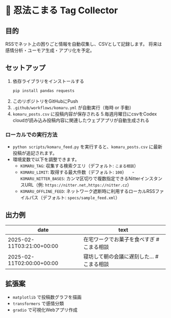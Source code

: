 # 🤖 忍法こまる Tag Collector

## 目的
RSSでネット上の困りごと情報を自動収集し、CSVとして記録します。
将来は感情分析・ユーモア生成・アプリ化を予定。

## セットアップ
1. 依存ライブラリをインストールする
   ```bash
   pip install pandas requests
   ```
2. このリポジトリをGitHubにPush
3. `.github/workflows/komaru.yml` が自動実行（毎時 or 手動）
4. `komaru_posts.csv` に投稿内容が保存される
5.毎週月曜日にcsvをCodex cloudが読み込み投稿内容に関連したウェブアプリが自動生成される
### ローカルでの実行方法
- `python scripts/komaru_feed.py` を実行すると、`komaru_posts.csv` に最新投稿が追記されます。
- 環境変数で以下を調整できます。
  - `KOMARU_TAG`: 収集する検索クエリ（デフォルト: `こまる相談`）
  - `KOMARU_LIMIT`: 取得する最大件数（デフォルト: `100`）
　- `KOMARU_NITTER_BASES`: カンマ区切りで複数指定できるNitterインスタンスURL（例: `https://nitter.net,https://nitter.cz`）
  - `KOMARU_OFFLINE_FEED`: ネットワーク遮断時に利用するローカルRSSファイルパス（デフォルト: `specs/sample_feed.xml`）


## 出力例
| date | text |
|------|------|
| 2025-02-11T03:21:00+00:00 | 在宅ワークでお菓子を食べすぎ #こまる相談 |
| 2025-02-11T02:00:00+00:00 | 寝坊して朝の会議に遅刻した… #こまる相談 |

## 拡張案
- `matplotlib` で投稿数グラフを描画  
- `transformers` で感情分類  
- `gradio` で可視化Webアプリ作成  
